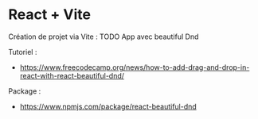 # React + Vite

Création de projet via Vite : TODO App avec beautiful Dnd

Tutoriel : 
  - https://www.freecodecamp.org/news/how-to-add-drag-and-drop-in-react-with-react-beautiful-dnd/

Package :
 - https://www.npmjs.com/package/react-beautiful-dnd
